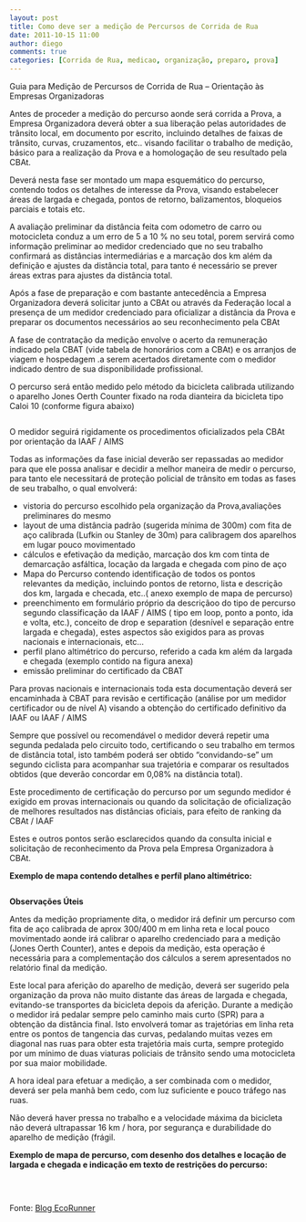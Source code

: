 ```yaml
---
layout: post
title: Como deve ser a medição de Percursos de Corrida de Rua
date: 2011-10-15 11:00
author: diego
comments: true
categories: [Corrida de Rua, medicao, organização, preparo, prova]
---
```

Guia para Medição de Percursos de Corrida de Rua – Orientação às Empresas Organizadoras

Antes de proceder a medição do percurso aonde será corrida a Prova, a Empresa Organizadora deverá obter a sua liberação pelas autoridades de trânsito local, em documento por escrito, incluindo detalhes de faixas de trânsito, curvas, cruzamentos, etc.. visando facilitar o trabalho de medição, básico para a realização da Prova e a homologação de seu resultado pela CBAt.

Deverá nesta fase ser montado um mapa esquemático do percurso, contendo todos os detalhes de interesse da Prova, visando estabelecer áreas de largada e chegada, pontos de retorno, balizamentos, bloqueios parciais e totais etc.

A avaliação preliminar da distância feita com odometro de carro ou motocicleta conduz a um erro de 5 a 10 % no seu total, porem servirá como informação preliminar ao medidor credenciado que no seu trabalho confirmará as distâncias intermediárias e a marcação dos km além da definição e ajustes da distância total, para tanto é necessário se prever áreas extras para ajustes da distância total.

Após a fase de preparação e com bastante antecedência a Empresa Organizadora deverá solicitar junto a CBAt ou através da Federação local a presença de um medidor credenciado para oficializar a distância da Prova e preparar os documentos necessários ao seu reconhecimento pela CBAt

A fase de contratação da medição envolve o acerto da remuneração indicado pela CBAT (vide tabela de honorários com a CBAt) e os arranjos de viagem e hospedagem .a serem acertados diretamente com o medidor indicado dentro de sua disponibilidade profissional.

O percurso será então medido pelo método da bicicleta calibrada utilizando o aparelho Jones Oerth Counter fixado na roda dianteira da bicicleta tipo Caloi 10 (conforme figura abaixo)

<img src="http://www.corridaderua.com.br/img/med02.gif" alt="" />

O medidor seguirá rigidamente os procedimentos oficializados pela CBAt por orientação da IAAF / AIMS

Todas as informações da fase inicial deverão ser repassadas ao medidor para que ele possa analisar e decidir a melhor maneira de medir o percurso, para tanto ele necessitará de proteção policial de trânsito em todas as fases de seu trabalho, o qual envolverá:
<ul>
	<li>
<div>vistoria do percurso escolhido pela organização da Prova,avaliações preliminares do mesmo</div></li>
	<li>
<div>layout de uma distância padrão (sugerida mínima de 300m) com fita de aço calibrada (Lufkin ou Stanley de 30m) para calibragem dos aparelhos em lugar pouco movimentado</div></li>
	<li>
<div>cálculos e efetivação da medição, marcação dos km com tinta de demarcação asfáltica, locação da largada e chegada com pino de aço</div></li>
	<li>
<div>Mapa do Percurso contendo identificação de todos os pontos relevantes da medição, incluindo pontos de retorno, lista e descrição dos km, largada e checada, etc..( anexo exemplo de mapa de percurso)</div></li>
	<li>
<div>preenchimento em formulário próprio da descriçãoo do tipo de percurso segundo classificação da IAAF / AIMS ( tipo em loop, ponto a ponto, ida e volta, etc.), conceito de drop e separation (desnível e separação entre largada e chegada), estes aspectos são exigidos para as provas nacionais e internacionais, etc…</div></li>
	<li>
<div>perfil plano altimétrico do percurso, referido a cada km além da largada e chegada (exemplo contido na figura anexa)</div></li>
	<li>
<div>emissão preliminar do certificado da CBAT</div></li>
</ul>
Para provas nacionais e internacionais toda esta documentação deverá ser encaminhada à CBAT para revisão e certificação (análise por um medidor certificador ou de nível A) visando a obtenção do certificado definitivo da IAAF ou IAAF / AIMS

Sempre que possível ou recomendável o medidor deverá repetir uma segunda pedalada pelo circuito todo, certificando o seu trabalho em termos de distância total, isto também poderá ser obtido “convidando-se” um segundo ciclista para acompanhar sua trajetória e comparar os resultados obtidos (que deverão concordar em 0,08% na distância total).

Este procedimento de certificação do percurso por um segundo medidor é exigido em provas internacionais ou quando da solicitação de oficialização de melhores resultados nas distâncias oficiais, para efeito de ranking da CBAt / IAAF

Estes e outros pontos serão esclarecidos quando da consulta inicial e solicitação de reconhecimento da Prova pela Empresa Organizadora à CBAt.

<strong>Exemplo de mapa contendo detalhes e perfíl plano altimétrico:</strong>

<img src="http://www.corridaderua.com.br/img/med03.gif" alt="" />

<strong>Observações Úteis</strong>

Antes da medição propriamente dita, o medidor irá definir um percurso com fita de aço calibrada de aprox 300/400 m em linha reta e local pouco movimentado aonde irá calibrar o aparelho credenciado para a medição (Jones Oerth Counter), antes e depois da medição, esta operação é necessária para a complementação dos cálculos a serem apresentados no relatório final da medição.

Este local para aferição do aparelho de medição, deverá ser sugerido pela organização da prova não muito distante das áreas de largada e chegada, evitando-se transportes da bicicleta depois da aferição.
Durante a medição o medidor irá pedalar sempre pelo caminho mais curto (SPR) para a obtenção da distância final. Isto envolverá tomar as trajetórias em linha reta entre os pontos de tangencia das curvas, pedalando muitas vezes em diagonal nas ruas para obter esta trajetória mais curta, sempre protegido por um mínimo de duas viaturas policiais de trânsito sendo uma motocicleta por sua maior mobilidade.

A hora ideal para efetuar a medição, a ser combinada com o medidor, deverá ser pela manhã bem cedo, com luz suficiente e pouco tráfego nas ruas.

Não deverá haver pressa no trabalho e a velocidade máxima da bicicleta não deverá ultrapassar 16 km / hora, por segurança e durabilidade do aparelho de medição (frágil.

<strong>Exemplo de mapa de percurso, com desenho dos detalhes e locação de largada e chegada e indicação em texto de restrições do percurso:</strong>

<img src="http://www.corridaderua.com.br/img/med01.gif" alt="" />

&nbsp;

Fonte: <a href="http://blogdoecorunner.wordpress.com/2011/10/11/como-deve-ser-a-medio-de-percursos-de-corrida-de-rua/" target="_blank">Blog EcoRunner</a>

&nbsp;
